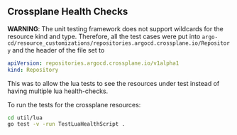 ## Crossplane Health Checks

**WARNING**: The unit testing framework does not support wildcards for the resource kind and type. Therefore, all the test cases were put into `argo-cd/resource_customizations/repositories.argocd.crossplane.io/Repository` and the header of the file set to
```yaml
apiVersion: repositories.argocd.crossplane.io/v1alpha1
kind: Repository
```
This was to allow the lua tests to see the resources under test instead of having multiple lua health-checks.

To run the tests for the crossplane resources:
```bash
cd util/lua
go test -v -run TestLuaHealthScript .
```
